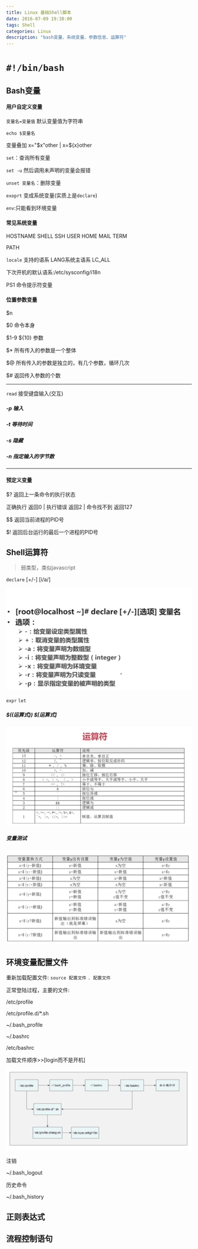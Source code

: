 ```yaml
---
title: Linux 基础Shell脚本
date: 2016-07-09 19:38:00
tags: Shell
categories: Linux
description: "bash变量、系统变量、参数信息、运算符"
---
```


# `#!/bin/bash`

## Bash变量

#### 用户自定义变量

`变量名=变量值` 默认变量值为字符串

`echo $变量名`

变量叠加  x="$x"other | x=${x}other

`set`：查询所有变量

`set -u` 然后调用未声明的变量会报错

`unset 变量名`：删除变量

`exoprt` 变成系统变量(实质上是`declare`)

`env`:只能看到环境变量
<!--more-->
#### 常见系统变量

HOSTNAME SHELL SSH USER  HOME MAIL TERM

PATH

`locale` 支持的语系 LANG系统主语系 LC_ALL

下次开机的默认语系:/etc/sysconfig/i18n

PS1 命令提示符变量

#### 位置参数变量
$n 

$0 命令本身

$1-9 ${10} 参数

$\*  所有传入的参数是一个整体

$@   所有传入的参数是独立的，有几个参数，循环几次

$\#  返回传入参数的个数

------

`read` 接受键盘输入(交互)

##### -p 输入

##### -t 等待时间

##### -s 隐藏

##### -n 指定输入的字节数

--------

#### 预定义变量

$? 返回上一条命令的执行状态

正确执行 返回0 | 执行错误 返回2 | 命令找不到 返回127

$$ 返回当前进程的PID号

$! 返回后台运行的最后一个进程的PID号

## Shell运算符
 >弱类型，类似javascript

`declare` [+/-] [i/a/]

![变量参数](Linux-基础Shell脚本/201607101216.PNG)

`expr` `let`

##### $((运算式)) $[运算式]

![变量参数](Linux-基础Shell脚本/201607101227.PNG)

##### 变量测试

![变量参数](Linux-基础Shell脚本/201607101231.PNG)

## 环境变量配置文件

重新加载配置文件: `source 配置文件`  `. 配置文件`

正常登陆过程，主要的文件:

/etc/profile

/etc/profile.d/*.sh

~/.bash_profile

~/.bashrc

/etc/bashrc

加载文件顺序>>[login而不是开机]

![变量参数](Linux-基础Shell脚本/201607101243.PNG)

注销

~/.bash_logout

历史命令

~/.bash_history

## 正则表达式

## 流程控制语句
